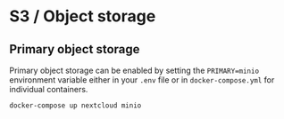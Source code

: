 # S3 / Object storage

## Primary object storage

Primary object storage can be enabled by setting the `PRIMARY=minio` environment variable either in your `.env` file or in `docker-compose.yml` for individual containers.

```bash
docker-compose up nextcloud minio
```
